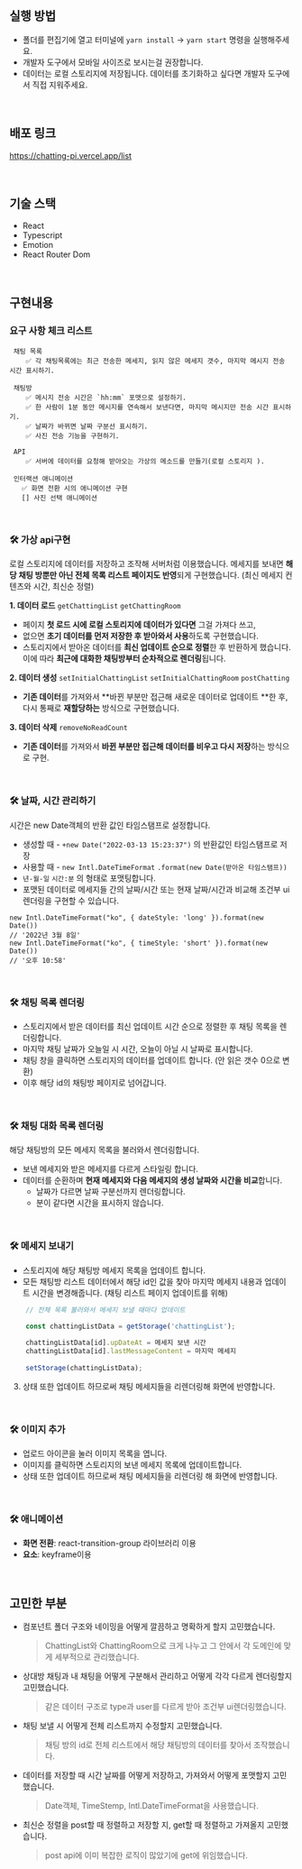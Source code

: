 
## 실행 방법
- 폴더를 편집기에 열고 터미널에 `yarn install` → `yarn start` 명령을 실행해주세요. 
- 개발자 도구에서 모바일 사이즈로 보시는걸 권장합니다. 
- 데이터는 로컬 스토리지에 저장됩니다. 데이터를 초기화하고 싶다면 개발자 도구에서 직접 지워주세요.

</br>

## 배포 링크
https://chatting-pi.vercel.app/list

</br>

## 기술 스택
- React
- Typescript
- Emotion
- React Router Dom

</br>

## 구현내용

### 요구 사항 체크 리스트
```
 채팅 목록
    ✅ 각 채팅목록에는 최근 전송한 메세지, 읽지 않은 메세지 갯수, 마지막 메시지 전송 시간 표시하기.

 채팅방
    ✅ 메시지 전송 시간은 `hh:mm` 포맷으로 설정하기.
    ✅ 한 사람이 1분 동안 메시지를 연속해서 보낸다면, 마지막 메시지만 전송 시간 표시하기.
    ✅ 날짜가 바뀌면 날짜 구분선 표시하기.
    ✅ 사진 전송 기능을 구현하기.

 API
    ✅ 서버에 데이터를 요청해 받아오는 가상의 메소드를 만들기(로컬 스토리지 ).

 인터랙션 애니메이션
   ✅ 화면 전환 시의 애니메이션 구현
   [] 사진 선택 애니메이션
```

</br>

### 🛠 가상 api구현

로컬 스토리지에 데이터를 저장하고 조작해 서버처럼 이용했습니다.
메세지를 보내면 **해당 채팅 방뿐만 아닌 전체 목록 리스트 페이지도 반영**되게 구현했습니다. (최신 메세지 컨텐츠와 시간, 최신순 정렬)


**1. 데이터 로드**
`getChattingList` `getChattingRoom`
- 페이지 **첫 로드 시에 로컬 스토리지에 데이터가 있다면** 그걸 가져다 쓰고,
- 없으면 **초기 데이터를 먼저 저장한 후 받아와서 사용**하도록 구현했습니다.
- 스토리지에서 받아온 데이터를 **최신 업데이트 순으로 정렬**한 후 반환하게 했습니다. 이에 따라 **최근에 대화한 채팅방부터 순차적으로 렌더링**됩니다.

**2. 데이터 생성**
`setInitialChattingList` `setInitialChattingRoom` `postChatting`
- **기존 데이터**를 가져와서 **바뀐 부분만 접근해 새로운 데이터로 업데이트 **한 후, 다시 통째로 **재할당하는** 방식으로 구현했습니다.

**3. 데이터 삭제**
`removeNoReadCount`
- **기존 데이터**를 가져와서 **바뀐 부분만 접근해 데이터를 비우고 다시 저장**하는 방식으로 구현.

</br>

### 🛠 날짜, 시간 관리하기
시간은 new Date객체의 반환 값인 타임스탬프로 설정합니다.

- 생성할 때 - `+new Date("2022-03-13 15:23:37")` 의 반환값인 타임스탬프로 저장
- 사용할 때 -  `new Intl.DateTimeFormat` `.format(new Date(받아온 타임스탬프))`
- `년-월-일` `시간:분` 의 형태로 포맷팅합니다.
- 포맷된 데이터로 메세지들 간의 날짜/시간 또는 현재 날짜/시간과 비교해 조건부 ui렌더링을 구현할 수 있습니다.

```tsx
new Intl.DateTimeFormat("ko", { dateStyle: 'long' }).format(new Date())
// '2022년 3월 8일'
new Intl.DateTimeFormat("ko", { timeStyle: 'short' }).format(new Date())
// '오후 10:58'
```

</br>

### 🛠 채팅 목록 렌더링

- 스토리지에서 받은 데이터를 최신 업데이트 시간 순으로 정렬한 후 채팅 목록을 렌더링합니다.
- 마지막 채팅 날짜가 오늘일 시 시간, 오늘이 아닐 시 날짜로 표시합니다.
- 채팅 창을 클릭하면 스토리지의 데이터를 업데이트 합니다. (안 읽은 갯수 0으로 변환)
- 이후 해당 id의 채팅방 페이지로 넘어갑니다.

</br>

###  🛠 채팅 대화 목록 렌더링
해당 채팅방의 모든 메세지 목록을 불러와서 렌더링합니다.

- 보낸 메세지와 받은 메세지를 다르게 스타일링 합니다.
- 데이터를 순환하며 **현재 메세지와 다음 메세지의 생성 날짜와 시간을 비교**합니다.
    - 날짜가 다르면 날짜 구분선까지 렌더링합니다.
    - 분이 같다면 시간을 표시하지 않습니다.


</br>

### 🛠 메세지 보내기 

- 스토리지에 해당 채팅방 메세지 목록을 업데이트 합니다.
- 모든 채팅방 리스트 데이터에서 해당 id인 값을 찾아 마지막 메세지 내용과 업데이트 시간을 변경해줍니다. (채팅 리스트 페이지 업데이트를 위해)
```ts
    // 전체 목록 불러와서 메세지 보낼 때마다 업데이트
    
    const chattingListData = getStorage('chattingList');

    chattingListData[id].upDateAt = 메세지 보낸 시간
    chattingListData[id].lastMessageContent = 마지막 메세지
    
    setStorage(chattingListData);
```

3. 상태 또한 업데이트 하므로써 채팅 메세지들을 리렌더링해 화면에 반영합니다.

</br>

### 🛠 이미지 추가
- 업로드 아이콘을 눌러 이미지 목록을 엽니다.
- 이미지를 클릭하면 스토리지의 보낸 메세지 목록에 업데이트합니다.
- 상태 또한 업데이트 하므로써 채팅 메세지들을 리렌더링 해 화면에 반영합니다.

</br>

### 🛠 애니메이션

- **화면 전환**: react-transition-group 라이브러리 이용
- **요소**: keyframe이용

</br>

## 고민한 부분

- 컴포넌트 폴더 구조와 네이밍을 어떻게 깔끔하고 명확하게 할지 고민했습니다.
  > ChattingList와 ChattingRoom으로 크게 나누고 그 안에서 
     각 도메인에 맞게 세부적으로 관리했습니다.

- 상대방 채팅과 내 채팅을 어떻게 구분해서 관리하고 어떻게 각각 다르게 렌더링할지 고민했습니다. 
  > 같은 데이터 구조로 type과 user를 다르게 받아 조건부 ui렌더링했습니다.

- 채팅 보낼 시 어떻게 전체 리스트까지 수정할지 고민했습니다.
  > 채팅 방의 id로 전체 리스트에서 해당 채팅방의 데이터를 찾아서 조작했습니다.
- 데이터를 저장할 때 시간 날짜를 어떻게 저장하고, 가져와서 어떻게 포맷할지 고민했습니다.
  > Date객체, TimeStemp, Intl.DateTimeFormat을 사용했습니다.


- 최신순 정렬을 post할 때 정렬하고 저장할 지, get할 때 정렬하고 가져올지 고민했습니다.
  > post api에 이미 복잡한 로직이 많았기에 get에 위임했습니다.

